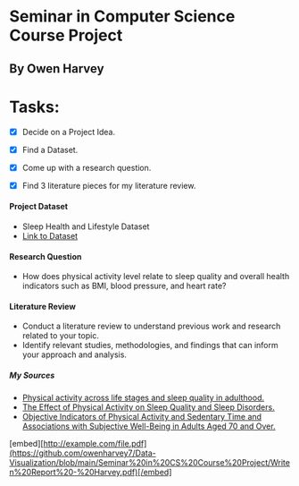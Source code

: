 # Seminar in Computer Science Course Project
## By Owen Harvey

# Tasks:
- [x] Decide on a Project Idea.
- [x] Find a Dataset.
- [x] Come up with a research question.
- [x] Find 3 literature pieces for my literature review. 



#### Project Dataset 
- Sleep Health and Lifestyle Dataset
- [Link to Dataset](https://www.kaggle.com/datasets/851c829b2a41e6dd0b5a60388cd4a2cfda2d54433450ed12141237416c8161bc)

#### Research Question
- How does physical activity level relate to sleep quality and overall health indicators such as BMI, blood pressure, and heart rate?

#### Literature Review
- Conduct a literature review to understand previous work and research related to your topic.
- Identify relevant studies, methodologies, and findings that can inform your approach and analysis.

##### My Sources
- [Physical activity across life stages and sleep quality in adulthood.](https://www.sciencedirect.com/science/article/abs/pii/S1389945721002598)
- [The Effect of Physical Activity on Sleep Quality and Sleep Disorders.](https://www.ncbi.nlm.nih.gov/pmc/articles/PMC10503965/#:~:text=Scientific%20literature%20shows%20that%20adults%20who%20exercised,insomnia%2C%20daytime%20sleepiness%2C%20and%20sleep%20apnea%20[15%2C19%2C20].)
- [Objective Indicators of Physical Activity and Sedentary Time and Associations with Subjective Well-Being in Adults Aged 70 and Over.](https://www.mdpi.com/1660-4601/11/1/643)

[embed][http://example.com/file.pdf](https://github.com/owenharvey7/Data-Visualization/blob/main/Seminar%20in%20CS%20Course%20Project/Writen%20Report%20-%20Harvey.pdf)[/embed]
